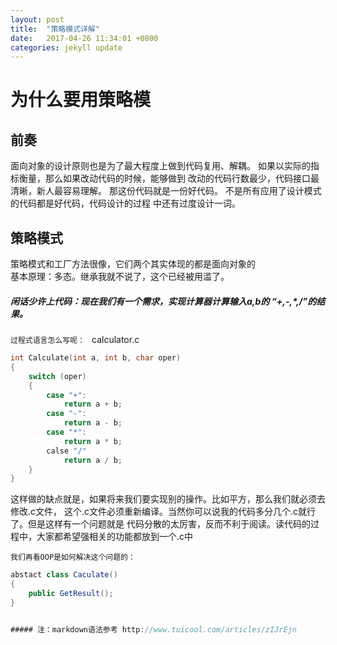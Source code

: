 ```yaml
---
layout: post
title:  "策略模式详解"
date:   2017-04-26 11:34:01 +0800
categories: jekyll update
---
```


# 为什么要用策略模

## 前奏
面向对象的设计原则也是为了最大程度上做到代码复用、解耦。
如果以实际的指标衡量，那么如果改动代码的时候，能够做到
改动的代码行数最少，代码接口最清晰，新人最容易理解。
那这份代码就是一份好代码。
不是所有应用了设计模式的代码都是好代码，代码设计的过程
中还有过度设计一词。

## 策略模式
策略模式和工厂方法很像，它们两个其实体现的都是面向对象的  
基本原理：多态。继承我就不说了，这个已经被用滥了。  

##### 闲话少许上代码：现在我们有一个需求，实现计算器计算输入a,b的 “+,-,*,/”的结果。  
`过程式语言怎么写呢： ` 
calculator.c  
```c
int Calculate(int a, int b, char oper)
{
	switch (oper)
	{
		case "+":
			return a + b;
		case "-":
			return a - b;
		case "*":
			return a * b;
		calse "/"
			return a / b;
	}
}
```
这样做的缺点就是，如果将来我们要实现别的操作。比如平方，那么我们就必须去修改.c文件，
这个.c文件必须重新编译。当然你可以说我的代码多分几个.c就行了。但是这样有一个问题就是
代码分散的太厉害，反而不利于阅读。读代码的过程中，大家都希望强相关的功能都放到一个.c中
		
`我们再看OOP是如何解决这个问题的：`
```java
abstact class Caculate()
{
	public GetResult();
}


##### 注：markdown语法参考 http://www.tuicool.com/articles/zIJrEjn